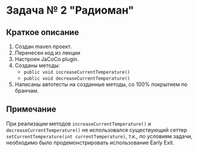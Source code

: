 # Задача № 2 "Радиоман"

## Краткое описание

1. Создан maven проект.
2. Перенесен код из лекции 
3. Настроен JaCoCo plugin.
4. Созданы методы:
    * ```public void increaseCurrentTemperature()``` 
    * ```public void decreaseCurrentTemperature()```  
5. Написаны автотесты на созданные методы, со 100% покрытием по бранчам.

## Примечание

 При реализации методов ```increaseCurrentTemperature()``` и ```decreaseCurrentTemperature()``` 
 не использовался существующий сеттер ````setCurrentTemperature(int currentTemperature)````, 
 т.к., по условиям задачи, необходимо было продемонстрировать использование Early Exit.
 